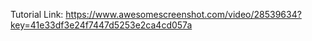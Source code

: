 Tutorial Link: https://www.awesomescreenshot.com/video/28539634?key=41e33df3e24f7447d5253e2ca4cd057a
